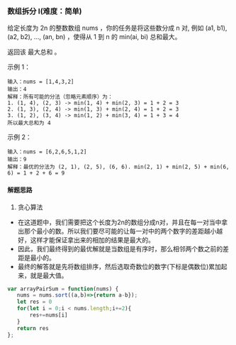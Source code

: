 ### 数组拆分 I(难度：简单)


给定长度为 2n 的整数数组 nums ，你的任务是将这些数分成 n 对, 例如 (a1, b1), (a2, b2), ..., (an, bn) ，使得从 1 到 n 的 min(ai, bi) 总和最大。

返回该 最大总和 。

示例 1：
```
输入：nums = [1,4,3,2]
输出：4
解释：所有可能的分法（忽略元素顺序）为：
1. (1, 4), (2, 3) -> min(1, 4) + min(2, 3) = 1 + 2 = 3
2. (1, 3), (2, 4) -> min(1, 3) + min(2, 4) = 1 + 2 = 3
3. (1, 2), (3, 4) -> min(1, 2) + min(3, 4) = 1 + 3 = 4
所以最大总和为 4
```
示例 2：
```
输入：nums = [6,2,6,5,1,2]
输出：9
解释：最优的分法为 (2, 1), (2, 5), (6, 6). min(2, 1) + min(2, 5) + min(6, 6) = 1 + 2 + 6 = 9
```
#### 解题思路
1. 贪心算法
- 在这道题中，我们需要把这个长度为2n的数组分成n对，并且在每一对当中拿出那个最小的数。所以我们要尽可能的让每一对中的两个数字的差距越小越好，这样才能保证拿出来的相加的结果是最大的。
- 因此，我们最终得到的最优解就是当数组是有序时，那么相邻两个数之前的差距是最小的。
- 最终的解答就是先将数组排序，然后选取奇数位的数字(下标是偶数位)累加起来，就是最大值。
```JavaScript
var arrayPairSum = function(nums) {
   nums = nums.sort((a,b)=>{return a-b});
   let res = 0
   for(let i = 0;i < nums.length;i+=2){
       res+=nums[i]
   }
   return res
};
```
